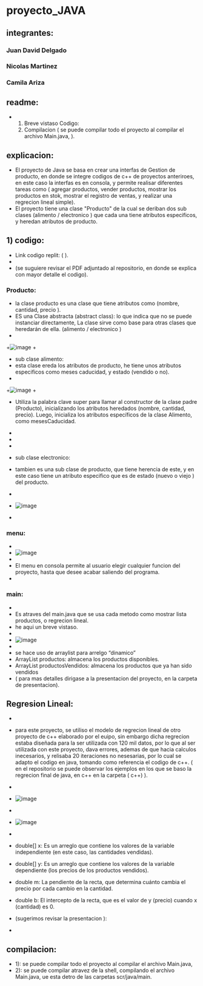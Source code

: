 # proyecto_JAVA


## integrantes:
### Juan David Delgado 
### Nicolas Martinez
### Camila Ariza
## readme:
+ 1) Breve vistaso Codigo:
  2) Compilacion
 ( se puede compilar todo el proyecto al compilar el archivo Main.java, ).

## explicacion:
+ El proyecto de Java se basa en crear una interfas de Gestion de producto, en donde se integre codigos de c++ de proyectos anteriroes, en este caso la interfas es en consola, y permite realisar diferentes tareas como ( agregar productos, vender productos, mostrar los productos en stok, mostrar el registro de ventas,  y realizar una regrecion lineal simple).
+ El proyecto tiene una clase "Producto" de la cual se deriban dos sub clases (alimento / electronico ) que cada una tiene atributos especificos, y heredan atributos de producto.

 ## 1) codigo:
 + Link codigo replit: (           ).
 + 
+ (se suguiere revisar el PDF adjuntado al repositorio, en donde se explica con mayor detalle el codigo).
### Producto:
+ la clase producto es una clase que tiene atributos como (nombre, cantidad, precio ).
+ ES una Clase abstracta (abstract class): lo que indica que no se puede instanciar directamente,  La clase sirve como base  para otras clases que heredarán de ella. (alimento / electronico ) 
+
+![image](https://github.com/user-attachments/assets/9add1f9b-189e-40d0-b51c-78ff2b8c1b57)
+
+ sub clase alimento:
+ esta clase ereda los atributos de producto, he tiene unos atributos especificos como meses caducidad, y estado (vendido o no).
+ 
+![image](https://github.com/user-attachments/assets/7deba667-df01-406c-8d09-df62cbf1aded)
+
+ Utiliza la palabra clave super para llamar al constructor de la clase padre (Producto), inicializando los atributos heredados (nombre, cantidad, precio).
Luego, inicializa los atributos específicos de la clase Alimento, como mesesCaducidad.
+
+


+
+ sub clase electronico:
+ tambien es una sub clase de producto, que tiene herencia de este, y en este caso tiene un atributo especifico que es de estado (nuevo o viejo ) del producto.
+
+ ![image](https://github.com/user-attachments/assets/a351da92-0620-4dd9-ad6b-567063fe36a0)
+


### menu:
+
+ ![image](https://github.com/user-attachments/assets/6c765598-b75c-4495-add7-e8966c1128b7)
+ 
+ El menu en consola permite al usuario elegir cualquier funcion del proyecto, hasta que desee acabar saliendo del programa.
+
### main:

+
+ Es atraves del main.java que se usa cada metodo como mostrar lista productos, o regrecion lineal.
+ he aqui un breve vistaso.
+
+ ![image](https://github.com/user-attachments/assets/a5b85d78-35e0-484a-8393-911edca1fb0f)
+
+ se hace uso de arraylist para arrelgo “dinamico”
+ ArrayList<Producto> productos: almacena los productos disponibles.
+ ArrayList<Producto> productosVendidos: almacena los productos que ya han sido vendidos
+ ( para mas detalles dirigase a la presentacion del proyecto, en la carpeta de presentacion).

## Regresion Lineal:
+
+ para este proyecto, se utiliso el modelo de regrecion lineal de otro proyecto de c++ elaborado por el euipo, sin embargo dicha regrecion estaba diseñada para la ser utilizada con 120 mil datos, por lo que al ser utilizada con este proyecto, dava errores, ademas de que hacia calculos inecesarios, y relisaba 20 iteraciones no nesesarias, por lo cual se adapto el codigo en java, tomando como referencia el codigo de c++. ( en el repositorio se puede observar los ejemplos en los que se baso la regrecion final de java, en c++ en la carpeta ( c++) ).
+ 
+ ![image](https://github.com/user-attachments/assets/7384cec6-e0b5-4228-be4d-7405ea201be8)
+
+ ![image](https://github.com/user-attachments/assets/07e68d0b-039e-4c63-aa1f-9f341216e841)
+
+ double[] x:   Es un arreglo que contiene los valores de la variable independiente (en este caso, las cantidades vendidas).

+ double[] y:    Es un arreglo que contiene los valores de la variable dependiente (los precios de los productos vendidos).

+ double m:    La pendiente de la recta, que determina cuánto cambia el precio por cada cambio en la cantidad.

+ double b:    El intercepto de la recta, que es el valor de y (precio) cuando x (cantidad) es 0.


+ (sugerimos revisar la presentacion ):
+ 

## compilacion:
+ 1): se puede compilar todo el proyecto al compilar el archivo Main.java,
+ 2): se puede compilar atravez de la shell, compilando el archivo Main.java, ue esta detro de las carpetas scr/java/main.





